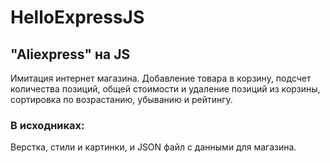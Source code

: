 # HelloExpressJS

## "Aliexpress" на JS

Имитация интернет магазина. Добавление товара в корзину, подсчет количества позиций, общей стоимости и удаление позиций из корзины, сортировка по возрастанию, убыванию и рейтингу.

 ### В исходниках:

Верстка, стили и картинки, и JSON файл с данными для магазина.

